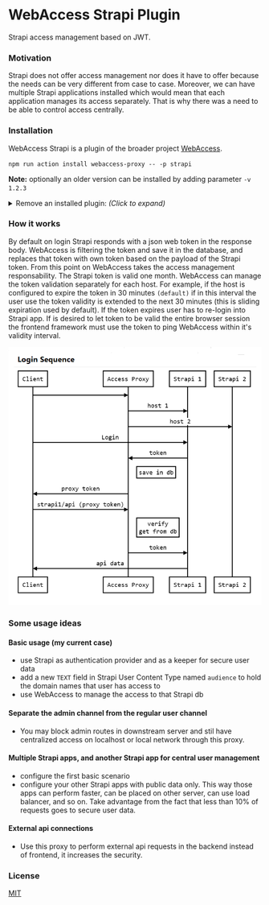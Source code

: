 # WebAccess Strapi Plugin

Strapi access management based on JWT.

### Motivation

Strapi does not offer access management nor does it have to offer because the needs can be very different from case to case. Moreover, we can have multiple Strapi applications installed which would mean that each application manages its access separately. That is why there was a need to be able to control access centrally.

### Installation

WebAccess Strapi is a plugin of the broader project [WebAccess](https://github.com/SorinGFS/webaccess). 

```shell
npm run action install webaccess-proxy -- -p strapi
```

**Note:** optionally an older version can be installed by adding parameter `-v 1.2.3`

<details>
<summary>Remove an installed plugin: <em>(Click to expand)</em></summary>

```shell
npm run action uninstall webaccess-proxy -- -p strapi
```

</details>

### How it works

By default on login Strapi responds with a json web token in the response body. WebAccess is filtering the token and save it in the database, and replaces that token with own token based on the payload of the Strapi token. From this point on WebAccess takes the access management responsability. The Strapi token is valid one month. WebAccess can manage the token validation separately for each host. For example, if the host is configured to expire the token in 30 minutes `(default)` if in this interval the user use the token validity is extended to the next 30 minutes (this is sliding expiration used by default). If the token expires user has to re-login into Strapi app. If is desired to let token to be valid the entire browser session the frontend framework must use the token to ping WebAccess within it's validity interval.

![login sequence](docs/images/login-sequence.png)

### Some usage ideas

#### Basic usage (my current case)

-   use Strapi as authentication provider and as a keeper for secure user data
-   add a new `TEXT` field in Strapi User Content Type named `audience` to hold the domain names that user has access to
-   use WebAccess to manage the access to that Strapi db

#### Separate the admin channel from the regular user channel

-   You may block admin routes in downstream server and stil have centralized access on localhost or local network through this proxy.

#### Multiple Strapi apps, and another Strapi app for central user management

-   configure the first basic scenario
-   configure your other Strapi apps with public data only. This way those apps can perform faster, can be placed on other server, can use load balancer, and so on. Take advantage from the fact that less than 10% of requests goes to secure user data.

#### External api connections

-   Use this proxy to perform external api requests in the backend instead of frontend, it increases the security.

### License

[MIT](LICENSE)
